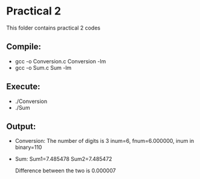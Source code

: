 # Practical 2

This folder contains practical 2 codes

## Compile:

* gcc -o Conversion.c Conversion -lm
* gcc -o Sum.c Sum -lm

## Execute:

* ./Conversion
* ./Sum

## Output:

* Conversion:
  The number of digits is 3
  inum=6,  fnum=6.000000, inum in binary=110

* Sum:
  Sum1=7.485478
  Sum2=7.485472
  
  Difference between the two is 0.000007


